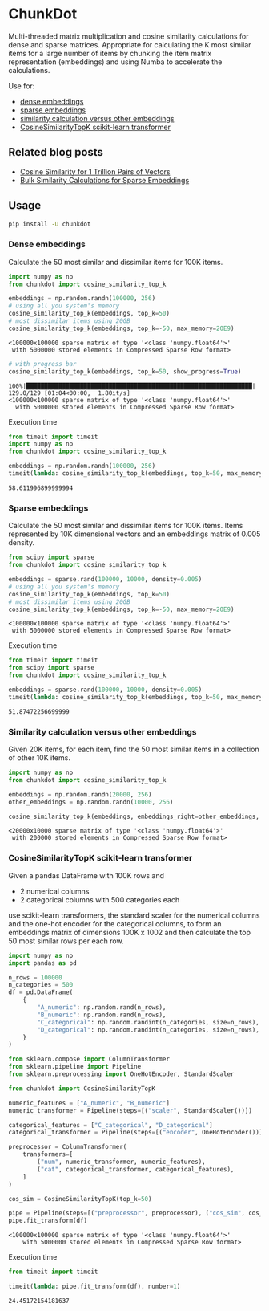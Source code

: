 # ChunkDot

Multi-threaded matrix multiplication and cosine similarity calculations for dense and sparse matrices. Appropriate for calculating the K most similar items for a large number of items by chunking the item matrix representation (embeddings) and using Numba to accelerate the calculations.

Use for:

- [dense embeddings](#dense-embeddings)
- [sparse embeddings](#sparse-embeddings)
- [similarity calculation versus other embeddings](#similarity-calculation-versus-other-embeddings)
- [CosineSimilarityTopK scikit-learn transformer](#cosinesimilaritytopk-scikit-learn-transformer)

## Related blog posts

- [Cosine Similarity for 1 Trillion Pairs of Vectors
](https://pub.towardsai.net/cosine-similarity-for-1-trillion-pairs-of-vectors-11f6a1ed6458)
- [Bulk Similarity Calculations for Sparse Embeddings
](https://pub.towardsai.net/scale-up-bulk-similarity-calculations-for-sparse-embeddings-fb3ecb624727)

## Usage

```bash
pip install -U chunkdot
```

### Dense embeddings

Calculate the 50 most similar and dissimilar items for 100K items.

```python
import numpy as np
from chunkdot import cosine_similarity_top_k

embeddings = np.random.randn(100000, 256)
# using all you system's memory
cosine_similarity_top_k(embeddings, top_k=50)
# most dissimilar items using 20GB
cosine_similarity_top_k(embeddings, top_k=-50, max_memory=20E9)
```
```
<100000x100000 sparse matrix of type '<class 'numpy.float64'>'
 with 5000000 stored elements in Compressed Sparse Row format>
```
```python
# with progress bar
cosine_similarity_top_k(embeddings, top_k=50, show_progress=True)
```
```
100%|███████████████████████████████████████████████████████████████| 129.0/129 [01:04<00:00,  1.80it/s]
<100000x100000 sparse matrix of type '<class 'numpy.float64'>'
  with 5000000 stored elements in Compressed Sparse Row format>
```

Execution time
```python
from timeit import timeit
import numpy as np
from chunkdot import cosine_similarity_top_k

embeddings = np.random.randn(100000, 256)
timeit(lambda: cosine_similarity_top_k(embeddings, top_k=50, max_memory=20E9), number=1)
```
```
58.611996899999994
```

### Sparse embeddings

Calculate the 50 most similar and dissimilar items for 100K items. Items represented by 10K dimensional vectors and an embeddings matrix of 0.005 density.

```python
from scipy import sparse
from chunkdot import cosine_similarity_top_k

embeddings = sparse.rand(100000, 10000, density=0.005)
# using all you system's memory
cosine_similarity_top_k(embeddings, top_k=50)
# most dissimilar items using 20GB
cosine_similarity_top_k(embeddings, top_k=-50, max_memory=20E9)
```
```
<100000x100000 sparse matrix of type '<class 'numpy.float64'>'
 with 5000000 stored elements in Compressed Sparse Row format>
```

Execution time

```python
from timeit import timeit
from scipy import sparse
from chunkdot import cosine_similarity_top_k

embeddings = sparse.rand(100000, 10000, density=0.005)
timeit(lambda: cosine_similarity_top_k(embeddings, top_k=50, max_memory=20E9), number=1)
```
```
51.87472256699999
```
### Similarity calculation versus other embeddings

Given 20K items, for each item, find the 50 most similar items in a collection of other 10K items.

```python
import numpy as np
from chunkdot import cosine_similarity_top_k

embeddings = np.random.randn(20000, 256)
other_embeddings = np.random.randn(10000, 256)

cosine_similarity_top_k(embeddings, embeddings_right=other_embeddings, top_k=10)
```
```
<20000x10000 sparse matrix of type '<class 'numpy.float64'>'
 with 200000 stored elements in Compressed Sparse Row format>
```

 ### CosineSimilarityTopK scikit-learn transformer

Given a pandas DataFrame with 100K rows and

- 2 numerical columns
- 2 categorical columns with 500 categories each

use scikit-learn transformers, the standard scaler for the numerical columns and the one-hot encoder for the categorical columns, to form an embeddings matrix of dimensions 100K x 1002 and then calculate the top 50 most similar rows per each row.

```python
import numpy as np
import pandas as pd

n_rows = 100000
n_categories = 500
df = pd.DataFrame(
    {
        "A_numeric": np.random.rand(n_rows),
        "B_numeric": np.random.rand(n_rows),
        "C_categorical": np.random.randint(n_categories, size=n_rows),
        "D_categorical": np.random.randint(n_categories, size=n_rows),
    }
)
```
```python
from sklearn.compose import ColumnTransformer
from sklearn.pipeline import Pipeline
from sklearn.preprocessing import OneHotEncoder, StandardScaler

from chunkdot import CosineSimilarityTopK

numeric_features = ["A_numeric", "B_numeric"]
numeric_transformer = Pipeline(steps=[("scaler", StandardScaler())])

categorical_features = ["C_categorical", "D_categorical"]
categorical_transformer = Pipeline(steps=[("encoder", OneHotEncoder())])

preprocessor = ColumnTransformer(
    transformers=[
        ("num", numeric_transformer, numeric_features),
        ("cat", categorical_transformer, categorical_features),
    ]
)

cos_sim = CosineSimilarityTopK(top_k=50)

pipe = Pipeline(steps=[("preprocessor", preprocessor), ("cos_sim", cos_sim)])
pipe.fit_transform(df)
```
```
<100000x100000 sparse matrix of type '<class 'numpy.float64'>'
	with 5000000 stored elements in Compressed Sparse Row format>
```

Execution time
```python
from timeit import timeit

timeit(lambda: pipe.fit_transform(df), number=1)
```
```
24.45172154181637
```